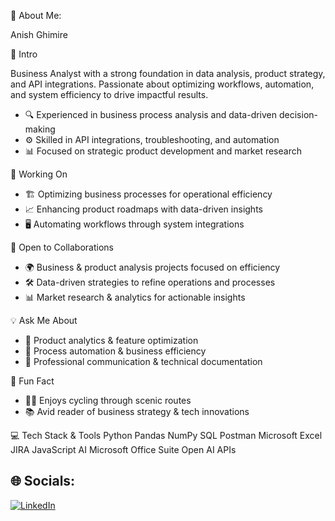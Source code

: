 💫 About Me:

Anish Ghimire

🚀 Intro

Business Analyst with a strong foundation in data analysis, product strategy, and API integrations. Passionate about optimizing workflows, automation, and system efficiency to drive impactful results.
- 🔍 Experienced in business process analysis and data-driven decision-making
- ⚙️ Skilled in API integrations, troubleshooting, and automation
- 📊 Focused on strategic product development and market research
  
🔧 Working On
- 🏗️ Optimizing business processes for operational efficiency
- 📈 Enhancing product roadmaps with data-driven insights
- 🖥️ Automating workflows through system integrations
  
🤝 Open to Collaborations
- 🌍 Business & product analysis projects focused on efficiency
- 🛠️ Data-driven strategies to refine operations and processes
- 📊 Market research & analytics for actionable insights
  
💡 Ask Me About
- 🎯 Product analytics & feature optimization
- 🔄 Process automation & business efficiency
- 📝 Professional communication & technical documentation
  
🎉 Fun Fact
- 🚴‍♂️ Enjoys cycling through scenic routes
- 📚 Avid reader of business strategy & tech innovations

💻 Tech Stack & Tools
Python
Pandas
NumPy
SQL
Postman
Microsoft Excel
JIRA
JavaScript
AI
Microsoft Office Suite
Open AI APIs
## 🌐 Socials:
[![LinkedIn](https://img.shields.io/badge/LinkedIn-Connect-blue)](https://www.linkedin.com/in/anish-ghimire-452563272/)


